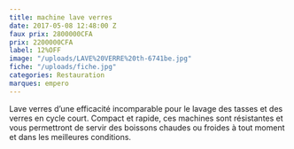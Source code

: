 ```yaml
---
title: machine lave verres
date: 2017-05-08 12:48:00 Z
faux prix: 2800000CFA
prix: 2200000CFA
label: 12%OFF
image: "/uploads/LAVE%20VERRE%20th-6741be.jpg"
fiche: "/uploads/fiche.jpg"
categories: Restauration
marques: empero
---
```


Lave verres d’une efficacité incomparable pour le lavage des tasses et des verres en cycle court. Compact et rapide, ces machines sont résistantes et vous permettront de servir des boissons chaudes ou froides à tout moment et dans les meilleures conditions.